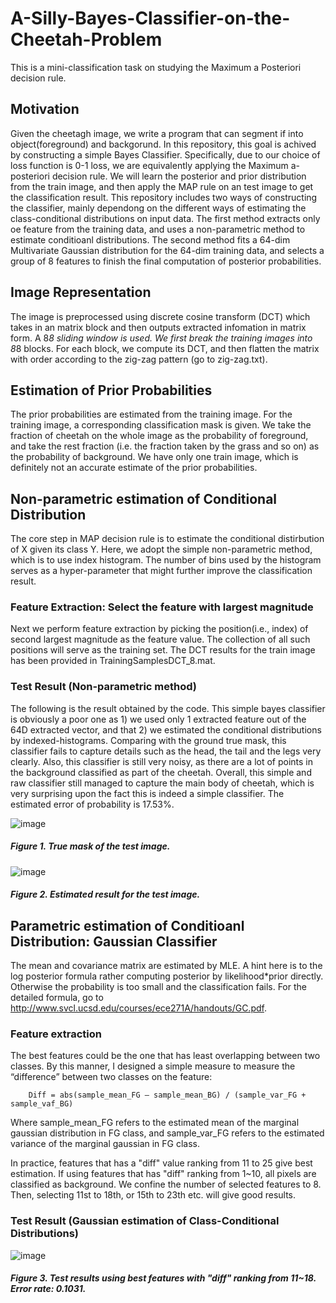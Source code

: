 # A-Silly-Bayes-Classifier-on-the-Cheetah-Problem
This is a mini-classification task on studying the Maximum a Posteriori decision rule.

## Motivation
Given the cheetagh image, we write a program that can segment if into object(foreground) and backgorund. In this repository, this goal is achived by constructing a simple Bayes Classifier.
Specifically, due to our choice of loss function is 0-1 loss, we are equivalently applying the Maximum a-posteriori decision rule. We will learn the posterior and prior distribution from the train image, and then apply the MAP rule on an test image to get the classification result. This repository includes two ways of constructing the classifier, mainly dependong on the different ways of estimating the class-conditional distributions on input data. The first method extracts only oe feature from the training data, and uses a non-parametric method to estimate conditioanl distributions. The second method fits a 64-dim Multivariate Gaussian distribution for the 64-dim training data, and selects a group of 8 features to finish the final computation of posterior probabilities. 

## Image Representation
The image is preprocessed using discrete cosine transform (DCT) which takes in an matrix block and then outputs extracted infomation in matrix form. A 8*8 sliding window is used. We first break the training images into 8*8 blocks. For each block, we compute its DCT, and then flatten the matrix with order according to the zig-zag pattern (go to zig-zag.txt). 

## Estimation of Prior Probabilities
The prior probabilities are estimated from the training image. For the training image, a corresponding classification mask is given. We take the fraction of cheetah on the whole image as the probability of foreground, and take the rest fraction (i.e. the fraction taken by the grass and so on) as the probability of background. We have only one train image, which is definitely not an accurate estimate of the prior probabilities. 

## Non-parametric estimation of Conditional Distribution
The core step in MAP decision rule is to estimate the conditional distirbution of X given its class Y. Here, we adopt the simple non-parametric method, which is to use index histogram. The number of bins used by the histogram serves as a hyper-parameter that might further improve the classification result. 

### Feature Extraction: Select the feature with largest magnitude 
Next we perform feature extraction by picking the position(i.e., index) of second largest magnitude as the feature value. The collection of all such positions will serve as the training set. The DCT results for the train image has been provided in TrainingSamplesDCT_8.mat. 

### Test Result (Non-parametric method)
The following is the result obtained by the code. This simple bayes classifier is obviously a poor one as 1) we used only 1 extracted feature out of the 64D extracted vector, and that 2) we estimated the conditional distributions by indexed-histograms. Comparing with the ground true mask, this classifier fails to capture details such as the head, the tail and the legs very clearly. Also, this classifier is still very noisy, as there are a lot of points in the background classified as part of the cheetah. Overall, this simple and raw classifier still managed to capture the main body of cheetah, which is very surprising upon the fact this is indeed a simple classifier. The estimated error of probability is 17.53%.

![image](https://user-images.githubusercontent.com/64362092/196350720-1a8c3098-2d62-458e-8281-e6946847f00f.png)

##### Figure 1. True mask of the test image.

![image](https://user-images.githubusercontent.com/64362092/196350857-67838c26-999d-432d-82a6-109df9a439d1.png)

##### Figure 2. Estimated result for the test image.

## Parametric estimation of Conditioanl Distribution: Gaussian Classifier 
The mean and covariance matrix are estimated by MLE. A hint here is to the log posterior formula rather computing posterior by likelihood*prior directly. Otherwise the probability is too small and the classification fails. For the detailed formula, go to http://www.svcl.ucsd.edu/courses/ece271A/handouts/GC.pdf. 

### Feature extraction 
The best features could be the one that has least overlapping between two classes. By this manner, I designed a simple measure to measure the “difference” between two classes on the feature: 

        Diff = abs(sample_mean_FG – sample_mean_BG) / (sample_var_FG + sample_vaf_BG)

Where sample_mean_FG refers to the estimated mean of the marginal gaussian distribution in FG class, and sample_var_FG refers to the estimated variance of the marginal gaussian in FG class. 

In practice, features that has a "diff" value ranking from 11 to 25 give best estimation. If using features that has "diff" ranking from 1~10, all pixels are classified as background. We confine the number of selected features to 8. Then, selecting 11st to 18th, or 15th to 23th etc. will give good results. 

### Test Result (Gaussian estimation of Class-Conditional Distributions) 

![image](https://user-images.githubusercontent.com/64362092/197363001-2a9b62cc-1df2-4b8c-ac91-6e2101f69762.png)

##### Figure 3. Test results using best features with "diff" ranking from 11~18. Error rate: 0.1031.



